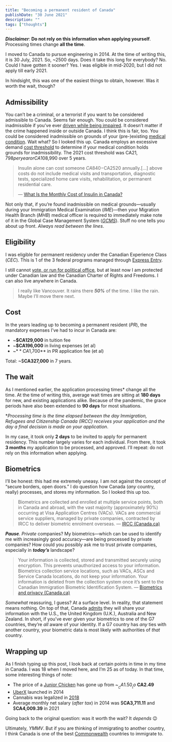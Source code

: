 ```yaml
---
title: "Becoming a permanent resident of Canada"
publishDate: "30 June 2021"
description: ""
tags: ["thoughts"]
---
```


**_Disclaimer_**: **Do not rely on this information when applying yourself**.
Processing times change **all the time**.

I moved to Canada to pursue engineering in 2014. At the time of writing this, it
is 30 July, 2021. So, ~2500 days. Does it take this long for everybody? No.
Could I have gotten it sooner? Yes. I was eligible in mid-2020, but I did not
apply till early 2021.

In hindsight, this was one of the easiest things to obtain, however. Was it
worth the wait, though?

## Admissibility

You can’t be a criminal, or a terrorist if you want to be considered admissible
to Canada. Seems fair enough. You could be considered inadmissible if you’ve
ever
[driven while being impaired](https://www.canada.ca/en/immigration-refugees-citizenship/news/notices/impaired-driving-cannabis-penalties-affect-immigration-status.html).
It doesn’t matter if the crime happened inside or outside Canada. I think this
is fair, too. You could be considered inadmissible on grounds of your
(pre-)existing
[medical condition](https://www.canada.ca/en/immigration-refugees-citizenship/services/immigrate-canada/inadmissibility/reasons/medical-inadmissibility.html).
Wait what? So I looked this up. Canada employs an excessive demand
[cost threshold](https://www.canada.ca/en/immigration-refugees-citizenship/corporate/publications-manuals/operational-bulletins-manuals/updates/2021-excessive-cost.html)
to determine if your medical condition holds grounds for inadmissibility. The
2021 cost threshold was CA$21,798 per year or CA$108,990 over 5 years.

> Insulin alone can cost someone $CA840-$CA2520 annually.[...] above costs do
> not include medical visits and transportation, diagnostic tests, specialized
> home care visits, rehabilitation, or permanent residential care.
>
> —
> [What Is the Monthly Cost of Insulin in Canada?](https://www.olympiabenefits.com/blog/what-is-the-monthly-cost-of-insulin-in-canada)

Not only that, if you’re found inadmissible on medical grounds—usually during
your Immigration Medical Examination (_IME_)—then your Migration Health Branch
(_MHB_) medical officer is required to immediately make note of it in the Global
Case Management System
([_GCMS_](https://www.canada.ca/en/immigration-refugees-citizenship/corporate/transparency/access-information-privacy/privacy-impact-assessment/global-case-management-system.html)).
Stuff no one tells you about up front. _Always read between the lines_.

## Eligibility

I was eligible for permanent residency under the Canadian Experience Class
(_CEC_). This is 1 of the 3 federal programs managed through
[Express Entry](https://www.canada.ca/en/immigration-refugees-citizenship/services/immigrate-canada/express-entry/eligibility.html).

I still cannot
[vote, or run for political office](https://www.canada.ca/en/immigration-refugees-citizenship/services/new-immigrants/pr-card/understand-pr-status.html),
but at least now I am protected under Canadian law and the Canadian Charter of
Rights and Freedoms. I can also live anywhere in Canada.

> I really like Vancouver. It rains there **_50%_** of the time. I like the
> rain. Maybe I’ll move there next.

## Cost

In the years leading up to becoming a permanent resident (_PR_), the mandatory
expenses I’ve had to incur in Canada are:

- ~**$CA129,000** in tuition fee
- ~**$CA196,000** in living expenses (et al)
- ~$**CA$1,700** in PR application fee (et al)

Total: ~$**CA327,000** in 7 years.

## The wait

As I mentioned earlier, the application processing times\* change all the time.
At the time of writing this, average wait times are sitting at **180 days** for
new, and existing applications alike. Because of the pandemic, the grace periods
have also been extended to **90 days** for most situations.

\*_Processing time is the time elapsed between the day Immigration, Refugees and
Citizenship Canada (IRCC) receives your application and the day a final decision
is made on your application_.

In my case, it took only **2 days** to be invited to apply for permanent
residency. This number largely varies for each individual. From there, it took
**3 months** my application to be processed, and approved. I’ll repeat: do not
rely on this information when applying.

## Biometrics

I’ll be honest: this had me extremely uneasy. I am not against the concept of
“secure borders, open doors.” I do question how Canada (_any_ country, really)
processes, and stores my information. So I looked this up too.

> Biometrics are collected and enrolled at multiple service points, both in
> Canada and abroad, with the vast majority (approximately 90%) occurring at
> Visa Application Centres (VACs). VACs are commercial service suppliers,
> managed by private companies, contracted by IRCC to deliver biometric
> enrolment overseas. —
> [IRCC (Canada.ca)](https://www.canada.ca/en/immigration-refugees-citizenship/corporate/contact-ircc/offices/find-visa-application-centre.html)

**_Pause_**. _Private_ companies? My biometrics—which can be used to identify me
with increasingly good accuracy—are being processed by private companies? How
could you possibly ask me to trust private companies, especially in
**_today’s_** landscape?

> Your information is collected, stored and transmitted securely using
> encryption. This prevents unauthorized access to your information. Biometrics
> collection service locations, such as VACs, ASCs and Service Canada locations,
> do not keep your information. Your information is deleted from the collection
> system once it’s sent to the Canadian Immigration Biometric Identification
> System. —
> [Biometrics and privacy (Canada.ca)](https://www.canada.ca/en/immigration-refugees-citizenship/campaigns/biometrics/protecting-appplicants-privacy.html)

_Somewhat_ reassuring, I guess? At a surface level. In reality, that statement
means nothing. On top of that, Canada
[admits](https://www.canada.ca/en/immigration-refugees-citizenship/campaigns/biometrics/protecting-appplicants-privacy.html)
they will share your information with the U.S., the United Kingdom (U.K.),
Australia and New Zealand. In short, if you’ve ever given your biometrics to one
of the G7 countries, they’re _all_ aware of your identity. If a G7 country has
_any_ ties with another country, your biometric data is most likely with
authorities of _that_ country.

## Wrapping up

As I finish typing up this post, I look back at certain points in time in my
time in Canada. I was 18 when I moved here, and I’m 25 as of today. In that
time, some interesting things of note:

- The price of a
  [Junior Chicken](https://www.mcdonalds.com/ca/en-ca/product/junior-chicken.html)
  has gone up from ~$__CA1.50__ to ~$**CA2.49**
- [UberX](https://financialpost.com/entrepreneur/fp-startups/uber-technologies-inc-toronto-launch)
  launched in 2014
- Cannabis was legalized in
  [2018](https://laws-lois.justice.gc.ca/eng/acts/C-24.5/)
- Average monthly net salary (_after tax_) in 2014 was
  $**CA3,711.11** and
  $**CA4,009.39** in 2021

Going back to the original question: was it worth the wait? It _depends_ 😉

Ultimately, _YMMV_. But if you are thinking of immigrating to another country, I
think Canada is one of the best
[Commonwealth](https://thecommonwealth.org/about-us) countries to immigrate to.
